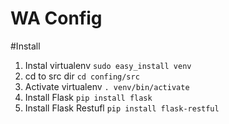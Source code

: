 WA Config
======

#Install

1. Instal virtualenv
  ```sudo easy_install venv```
2. cd to src dir
  ```cd confing/src```
3. Activate virtualenv
  ```. venv/bin/activate```
4. Install Flask
  ```pip install flask```
5. Install Flask Restufl
  ```pip install flask-restful```